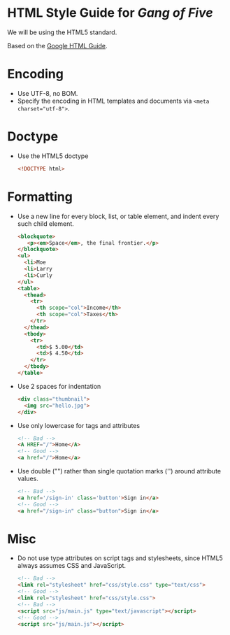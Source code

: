 # HTML Style Guide for *Gang of Five*

We will be using the HTML5 standard.

Based on the [Google HTML Guide](http://google-styleguide.googlecode.com/svn/trunk/htmlcssguide.xml).

# Encoding
 - Use UTF-8, no BOM.
 - Specify the encoding in HTML templates and documents via `<meta charset="utf-8">`.

# Doctype
 - Use the HTML5 doctype

    ~~~html
    <!DOCTYPE html>
    ~~~
    
# Formatting
 - Use a new line for every block, list, or table element, and indent every such child element.
    ~~~html
    <blockquote>
       <p><em>Space</em>, the final frontier.</p>
    </blockquote>
    <ul>
      <li>Moe
      <li>Larry
      <li>Curly
    </ul>
    <table>
      <thead>
        <tr>
          <th scope="col">Income</th>
          <th scope="col">Taxes</th>
        </tr>
      </thead>
      <tbody>
        <tr>
          <td>$ 5.00</td>
          <td>$ 4.50</td>
        </tr>
      </tbody>
    </table>
    ~~~

 - Use 2 spaces for indentation

    ~~~html
    <div class="thumbnail">
      <img src="hello.jpg">
    </div>
    ~~~
 - Use only lowercase for tags and attributes
    ~~~html
    <!-- Bad -->
    <A HREF="/">Home</A>
    <!-- Good -->
    <a href="/">Home</a>
    ~~~
 - Use double ("") rather than single quotation marks ('') around attribute values.

    ~~~html
    <!-- Bad -->
    <a href='/sign-in' class='button'>Sign in</a>
    <!-- Good -->
    <a href="/sign-in" class="button">Sign in</a>
    ~~~
# Misc
 - Do not use type attributes on script tags and stylesheets, since HTML5 always assumes CSS and JavaScript.

    ~~~html
    <!-- Bad -->
    <link rel="stylesheet" href="css/style.css" type="text/css">
    <!-- Good -->
    <link rel="stylesheet" href="css/style.css">
    <!-- Bad -->
    <script src="js/main.js" type="text/javascript"></script>
    <!-- Good -->
    <script src="js/main.js"></script>
    ~~~
